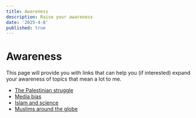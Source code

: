 ```yaml
---
title: Awareness
description: Raise your awareness
date: '2025-4-8'
published: true
---
```


# Awareness

This page will provide you with links that can help you (if interested) expand your awareness of topics that mean a lot to me.

- [The Palestinian struggle](/awareness/palestine)
- [Media bias](/awareness/media_bias)
- [Islam and science](/awareness/islam_and_science)
- [Muslims around the globe](/awareness/muslims_around_the_globe)
